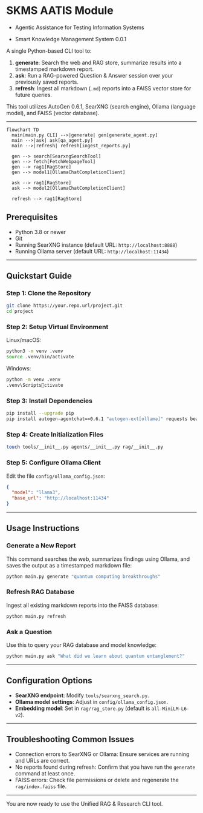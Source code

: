 
# SKMS AATIS Module
- Agentic Assistance for Testing Information Systems

- Smart Knowledge Management System 0.0.1


A single Python-based CLI tool to:

1. **generate**: Search the web and RAG store, summarize results into a timestamped markdown report.
2. **ask**: Run a RAG-powered Question & Answer session over your previously saved reports.
3. **refresh**: Ingest all markdown (`.md`) reports into a FAISS vector store for future queries.

This tool utilizes AutoGen 0.6.1, SearXNG (search engine), Ollama (language model), and FAISS (vector database).

---
```mermaid
flowchart TD
  main[main.py CLI] -->|generate| gen[generate_agent.py]
  main -->|ask| ask[qa_agent.py]
  main -->|refresh| refresh[ingest_reports.py]

  gen --> search[SearxngSearchTool]
  gen --> fetch[FetchWebpageTool]
  gen --> rag1[RagStore]
  gen --> model1[OllamaChatCompletionClient]

  ask --> rag1[RagStore]
  ask --> model2[OllamaChatCompletionClient]

  refresh --> rag1[RagStore]

```

## Prerequisites

- Python 3.8 or newer
- Git
- Running SearXNG instance (default URL: `http://localhost:8888`)
- Running Ollama server (default URL: `http://localhost:11434`)

---

## Quickstart Guide

### Step 1: Clone the Repository

```bash
git clone https://your.repo.url/project.git
cd project
```

### Step 2: Setup Virtual Environment

Linux/macOS:
```bash
python3 -m venv .venv
source .venv/bin/activate
```

Windows:
```bash
python -m venv .venv
.venv\Scriptsctivate
```

### Step 3: Install Dependencies

```bash
pip install --upgrade pip
pip install autogen-agentchat==0.6.1 "autogen-ext[ollama]" requests beautifulsoup4 sentence-transformers faiss-cpu
```

### Step 4: Create Initialization Files

```bash
touch tools/__init__.py agents/__init__.py rag/__init__.py
```

### Step 5: Configure Ollama Client

Edit the file `config/ollama_config.json`:

```json
{
  "model": "llama3",
  "base_url": "http://localhost:11434"
}
```

---

## Usage Instructions

### Generate a New Report

This command searches the web, summarizes findings using Ollama, and saves the output as a timestamped markdown file:

```bash
python main.py generate "quantum computing breakthroughs"
```

### Refresh RAG Database

Ingest all existing markdown reports into the FAISS database:

```bash
python main.py refresh
```

### Ask a Question

Use this to query your RAG database and model knowledge:

```bash
python main.py ask "What did we learn about quantum entanglement?"
```

---

## Configuration Options

- **SearXNG endpoint**: Modify `tools/searxng_search.py`.
- **Ollama model settings**: Adjust in `config/ollama_config.json`.
- **Embedding model**: Set in `rag/rag_store.py` (default is `all-MiniLM-L6-v2`).

---

## Troubleshooting Common Issues

- Connection errors to SearXNG or Ollama: Ensure services are running and URLs are correct.
- No reports found during refresh: Confirm that you have run the `generate` command at least once.
- FAISS errors: Check file permissions or delete and regenerate the `rag/index.faiss` file.

---

You are now ready to use the Unified RAG & Research CLI tool.
